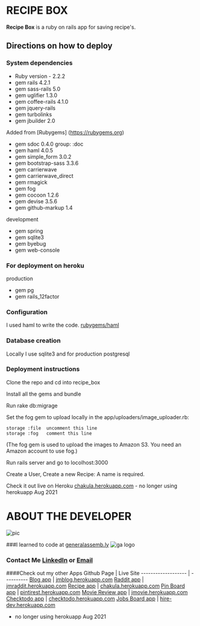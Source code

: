 # RECIPE BOX
**Recipe Box** is a ruby on rails app for saving recipe's.
## Directions on how to deploy
### System dependencies
* Ruby version - 2.2.2
* gem rails 4.2.1
* gem sass-rails 5.0
* gem uglifier 1.3.0
* gem coffee-rails 4.1.0
* gem jquery-rails
* gem turbolinks
* gem jbuilder 2.0

Added from [Rubygems] (https://rubygems.org)

* gem sdoc 0.4.0 group: :doc
* gem haml 4.0.5
* gem simple_form 3.0.2
* gem bootstrap-sass 3.3.6
* gem carrierwave
* gem carrierwave_direct
* gem rmagick
* gem fog
* gem cocoon 1.2.6
* gem devise 3.5.6
* gem github-markup 1.4

development

* gem spring
* gem sqlite3
* gem byebug
* gem web-console

### For deployment on heroku
production

* gem pg
* gem rails_12factor

### Configuration
I used haml to write the code.
[rubygems/haml](https://rubygems.org/gems/haml)
### Database creation
Locally I use sqlite3 and for production postgresql
### Deployment instructions
 Clone the repo and cd into recipe_box

 Install all the gems and bundle

 Run rake db:migrage

 Set the fog gem to upload locally in the app/uploaders/image_uploader.rb:

	storage :file  uncomment this line
	storage :fog   comment this line

(The fog gem is used to upload the images to Amazon S3. You need an Amazon account to use fog.)

Run rails server and go to locolhost:3000

Create a User, Create a new Recipe: A name is required.

Check it out live on Heroku [chakula.herokuapp.com] - no longer using herokuapp Aug 2021

# ABOUT THE DEVELOPER

![pic](https://media.licdn.com/mpr/mpr/shrinknp_400_400/p/6/005/0a8/375/381adb6.jpg)

###I learned to code at [generalassemb.ly] ![ga logo](https://media.licdn.com/media/p/3/005/0a3/2df/1671d50.png)
### Contact Me [LinkedIn](https://www.linkedin.com/in/kenyacode) or [Email](mailto:kenyadevelop@gmail.com)
####Check out my other Apps
Github Page    | Live Site
------------------- | ----------
 [Blog app]         | [jmblog.herokuapp.com]
 [Raddit app]       | [jmraddit.herokuapp.com]
 [Recipe app]       | [chakula.herokuapp.com]
 [Pin Board app]    | [pintirest.herokuapp.com]
 [Movie Review app] | [jmovie.herokuapp.com]
 [Checktodo app]    | [checktodo.herokuapp.com]
 [Jobs Board app]   | [hire-dev.herokuapp.com]

- no longer using herokuapp Aug 2021

[Blog app]:https://github.com/kenyacode/blog
[jmblog.herokuapp.com]:https://jmblog.herokuapp.com

[Raddit app]:https://github.com/kenyacode/raddit
[jmraddit.herokuapp.com]:https://jmraddit.herokuapp.com

[Recipe app]:https://github.com/kenyacode/recipe-app
[chakula.herokuapp.com]:https://chakula.herokuapp.com

[Pin Board app]:https://github.com/kenyacode/pin_board
[pintirest.herokuapp.com]:https://pintirest.herokuapp.com

[Checktodo app]:https://github.com/kenyacode/checktodo
[checktodo.herokuapp.com]:https://checktodo.herokuapp.com/

[Jobs Board app]:https://github.com/kenyacode/jobs_board
[hire-dev.herokuapp.com]:https://hire-dev.herokuapp.com

[Movie Review app]:https://github.com/kenyacode/movie_review
[jmovie.herokuapp.com]:https://jmovie.herokuapp.com

[generalassemb.ly]:https://generalassemb.ly
